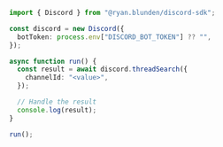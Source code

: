 <!-- Start SDK Example Usage [usage] -->
```typescript
import { Discord } from "@ryan.blunden/discord-sdk";

const discord = new Discord({
  botToken: process.env["DISCORD_BOT_TOKEN"] ?? "",
});

async function run() {
  const result = await discord.threadSearch({
    channelId: "<value>",
  });

  // Handle the result
  console.log(result);
}

run();

```
<!-- End SDK Example Usage [usage] -->